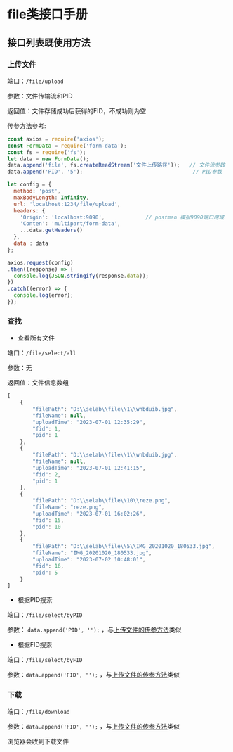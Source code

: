 # file类接口手册

## 接口列表既使用方法

### 上传文件
端口：`/file/upload`

参数：文件传输流和PID

返回值：文件存储成功后获得的FID，不成功则为空

传参方法参考:
``` js
const axios = require('axios');
const FormData = require('form-data');
const fs = require('fs');
let data = new FormData();
data.append('file', fs.createReadStream('文件上传路径'));   // 文件流参数
data.append('PID', '5');                                   // PID参数

let config = {
  method: 'post',
  maxBodyLength: Infinity,
  url: 'localhost:1234/file/upload',
  headers: { 
    'Origin': 'localhost:9090',             // postman 模拟9090端口跨域
    'Conten': 'multipart/form-data', 
    ...data.getHeaders()
  },
  data : data
};

axios.request(config)
.then((response) => {
  console.log(JSON.stringify(response.data));
})
.catch((error) => {
  console.log(error);
});

```

### 查找
- 查看所有文件

端口：`/file/select/all`

参数：无

返回值：文件信息数组
``` js
[
    {
        "filePath": "D:\\selab\\file\\1\\whbduib.jpg",
        "fileName": null,
        "uploadTime": "2023-07-01 12:35:29",
        "fid": 1,
        "pid": 1
    },
    {
        "filePath": "D:\\selab\\file\\1\\whbduib.jpg",
        "fileName": null,
        "uploadTime": "2023-07-01 12:41:15",
        "fid": 2,
        "pid": 1
    },
    {
        "filePath": "D:\\selab\\file\\10\\reze.png",
        "fileName": "reze.png",
        "uploadTime": "2023-07-01 16:02:26",
        "fid": 15,
        "pid": 10
    },
    {
        "filePath": "D:\\selab\\file\\5\\IMG_20201020_180533.jpg",
        "fileName": "IMG_20201020_180533.jpg",
        "uploadTime": "2023-07-02 10:48:01",
        "fid": 16,
        "pid": 5
    }
]
```

- 根据PID搜索

端口：`/file/select/byPID`

参数： `data.append('PID', '');` ，与[上传文件的传参方法](#上传文件)类似

- 根据FID搜索

端口：`/file/select/byFID`

参数：`data.append('FID', '');` ，与[上传文件的传参方法](#上传文件)类似

### 下载

端口：`/file/download`

参数：`data.append('FID', '');` ，与[上传文件的传参方法](#上传文件)类似

浏览器会收到下载文件

